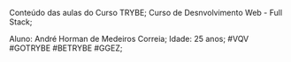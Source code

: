 Conteúdo das aulas do Curso TRYBE;
Curso de Desnvolvimento Web - Full Stack;

Aluno: André Horman de Medeiros Correia;
Idade: 25 anos;
#VQV
#GOTRYBE
#BETRYBE
#GGEZ;
